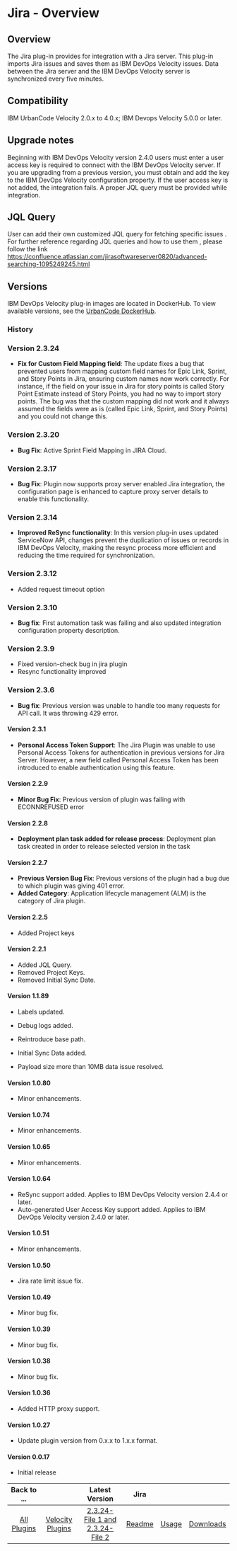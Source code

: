 
# Jira - Overview

## Overview

The Jira plug-in provides for integration with a Jira server. This plug-in imports Jira issues and saves them as IBM DevOps Velocity issues. Data between the Jira server and the IBM DevOps Velocity server is synchronized every five minutes.

## Compatibility

IBM UrbanCode Velocity 2.0.x to 4.0.x; IBM Devops Velocity 5.0.0 or later.
 
## Upgrade notes

Beginning with IBM DevOps Velocity version 2.4.0 users must enter a user access key is required to connect with the IBM DevOps Velocity server. If you are upgrading from a previous version, you must obtain and add the key to the IBM DevOps Velocity configuration property. If the user access key is not added, the integration fails. A proper JQL query must be provided while integration.

## JQL Query

User can add their own customized JQL query for fetching specific issues . For further reference regarding JQL queries and how to use them , please follow the link https://confluence.atlassian.com/jirasoftwareserver0820/advanced-searching-1095249245.html

## Versions

IBM DevOps Velocity plug-in images are located in DockerHub. To view available versions, see the [UrbanCode DockerHub](https://hub.docker.com/r/urbancode/ucv-ext-jira/tags).

### History

### Version 2.3.24

* **Fix for Custom Field Mapping field**: The update fixes a bug that prevented users from mapping custom field names for Epic Link, Sprint, and Story Points in Jira, ensuring custom names now work correctly. For instance, if the field on your issue in Jira for story points is called Story Point Estimate instead of Story Points, you had no way to import story points. The bug was that the custom mapping did not work and it always assumed the fields were as is (called Epic Link, Sprint, and Story Points) and you could not change this.

### Version 2.3.20

* **Bug Fix**: Active Sprint Field Mapping in JIRA Cloud. 

### Version 2.3.17

* **Bug Fix**: Plugin now supports proxy server enabled Jira integration, the configuration page is enhanced to capture proxy server details to enable this functionality.

### Version 2.3.14

* **Improved ReSync functionality**: In this version plug-in uses updated ServiceNow API, changes prevent the duplication of issues or records in IBM DevOps Velocity, making the resync process more efficient and reducing the time required for synchronization. 

### Version 2.3.12

* Added request timeout option

### Version 2.3.10

* **Bug fix**: First automation task was failing and also updated integration configuration property description. 

### Version 2.3.9

* Fixed version-check bug in jira plugin
* Resync functionality improved 

### Version 2.3.6
* **Bug fix**: Previous version was unable to handle too many requests for API call. It was throwing 429 error. 

#### Version 2.3.1

* **Personal Access Token Support**: The Jira Plugin was unable to use Personal Access Tokens for authentication in previous versions for Jira Server. However, a new field called Personal Access Token has been introduced to enable authentication using this feature.

#### Version 2.2.9

* **Minor Bug Fix**: Previous version of plugin was failing with ECONNREFUSED error

#### Version 2.2.8

* **Deployment plan task added for release process**: Deployment plan task created in order to release selected version in the task

#### Version 2.2.7

* **Previous Version Bug Fix**: Previous versions of the plugin had a bug due to which plugin was giving 401 error.
* **Added Category**: Application lifecycle management (ALM) is the category of Jira plugin.

#### Version 2.2.5

* Added Project keys

#### Version 2.2.1

* Added JQL Query.
* Removed Project Keys.
* Removed Initial Sync Date.

#### Version 1.1.89

* Labels updated.
* Debug logs added.

* Reintroduce base path.
* Initial Sync Data added.
* Payload size more than 10MB data issue resolved.

#### Version 1.0.80

* Minor enhancements.

#### Version 1.0.74

* Minor enhancements.

#### Version 1.0.65

* Minor enhancements.

#### Version 1.0.64

* ReSync support added. Applies to IBM DevOps Velocity version 2.4.4 or later.
* Auto-generated User Access Key support added. Applies to IBM DevOps Velocity version 2.4.0 or later.

#### Version 1.0.51

* Minor enhancements.

#### Version 1.0.50

* Jira rate limit issue fix.

#### Version 1.0.49

* Minor bug fix.

#### Version 1.0.39

* Minor bug fix.

#### Version 1.0.38

* Minor bug fix.

#### Version 1.0.36

* Added HTTP proxy support.

#### Version 1.0.27

* Update plugin version from 0.x.x to 1.x.x format.

#### Version 0.0.17

* Initial release

|Back to ...||Latest Version|Jira |||
| :---: | :---: | :---: | :---: | :---: | :---: |
|[All Plugins](../../index.md)|[Velocity Plugins](../README.md)|[2.3.24-File 1 ](https://raw.githubusercontent.com/UrbanCode/IBM-UCV-PLUGINS/main/files/ucv-ext-jira/ucv-ext-jira%3A2.3.24.tar.7z.001)[and 2.3.24-File 2](https://raw.githubusercontent.com/UrbanCode/IBM-UCV-PLUGINS/main/files/ucv-ext-jira/ucv-ext-jira%3A2.3.24.tar.7z.002)|[Readme](README.md)|[Usage](usage.md)|[Downloads](downloads.md)|

